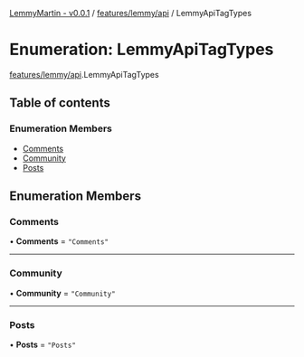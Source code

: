 [LemmyMartin - v0.0.1](../README.md) / [features/lemmy/api](../modules/features_lemmy_api.md) / LemmyApiTagTypes

# Enumeration: LemmyApiTagTypes

[features/lemmy/api](../modules/features_lemmy_api.md).LemmyApiTagTypes

## Table of contents

### Enumeration Members

- [Comments](features_lemmy_api.LemmyApiTagTypes.md#comments)
- [Community](features_lemmy_api.LemmyApiTagTypes.md#community)
- [Posts](features_lemmy_api.LemmyApiTagTypes.md#posts)

## Enumeration Members

### Comments

• **Comments** = ``"Comments"``

___

### Community

• **Community** = ``"Community"``

___

### Posts

• **Posts** = ``"Posts"``
